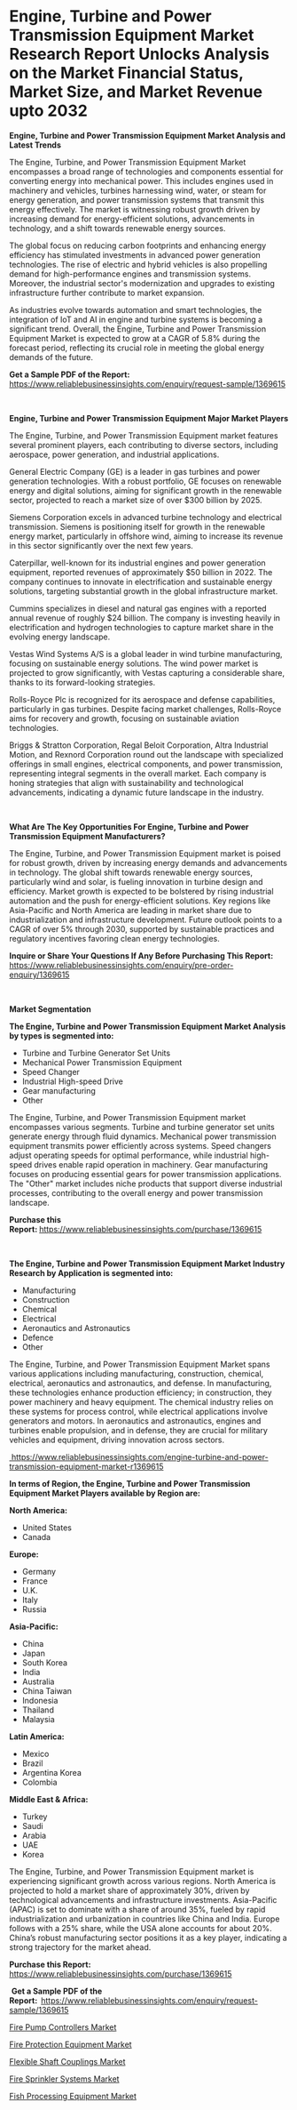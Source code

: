 <p><h1>Engine, Turbine and Power Transmission Equipment Market Research Report Unlocks Analysis on the Market Financial Status, Market Size, and Market Revenue upto 2032</h1></p><p><strong>Engine, Turbine and Power Transmission Equipment Market Analysis and Latest Trends</strong></p>
<p><p>The Engine, Turbine, and Power Transmission Equipment Market encompasses a broad range of technologies and components essential for converting energy into mechanical power. This includes engines used in machinery and vehicles, turbines harnessing wind, water, or steam for energy generation, and power transmission systems that transmit this energy effectively. The market is witnessing robust growth driven by increasing demand for energy-efficient solutions, advancements in technology, and a shift towards renewable energy sources.</p><p>The global focus on reducing carbon footprints and enhancing energy efficiency has stimulated investments in advanced power generation technologies. The rise of electric and hybrid vehicles is also propelling demand for high-performance engines and transmission systems. Moreover, the industrial sector's modernization and upgrades to existing infrastructure further contribute to market expansion.</p><p>As industries evolve towards automation and smart technologies, the integration of IoT and AI in engine and turbine systems is becoming a significant trend. Overall, the Engine, Turbine and Power Transmission Equipment Market is expected to grow at a CAGR of 5.8% during the forecast period, reflecting its crucial role in meeting the global energy demands of the future.</p></p>
<p><strong>Get a Sample PDF of the Report:&nbsp;</strong> <a href="https://www.reliablebusinessinsights.com/enquiry/request-sample/1369615?utm_campaign=1091&utm_medium=2&utm_source=Github&utm_content=ia&utm_term=11042025&utm_id=engine-turbine-and-power-transmission-equipment">https://www.reliablebusinessinsights.com/enquiry/request-sample/1369615</a></p>
<p>&nbsp;</p>
<p><strong>Engine, Turbine and Power Transmission Equipment Major Market Players</strong></p>
<p><p>The Engine, Turbine, and Power Transmission Equipment market features several prominent players, each contributing to diverse sectors, including aerospace, power generation, and industrial applications.</p><p>General Electric Company (GE) is a leader in gas turbines and power generation technologies. With a robust portfolio, GE focuses on renewable energy and digital solutions, aiming for significant growth in the renewable sector, projected to reach a market size of over $300 billion by 2025.</p><p>Siemens Corporation excels in advanced turbine technology and electrical transmission. Siemens is positioning itself for growth in the renewable energy market, particularly in offshore wind, aiming to increase its revenue in this sector significantly over the next few years.</p><p>Caterpillar, well-known for its industrial engines and power generation equipment, reported revenues of approximately $50 billion in 2022. The company continues to innovate in electrification and sustainable energy solutions, targeting substantial growth in the global infrastructure market.</p><p>Cummins specializes in diesel and natural gas engines with a reported annual revenue of roughly $24 billion. The company is investing heavily in electrification and hydrogen technologies to capture market share in the evolving energy landscape.</p><p>Vestas Wind Systems A/S is a global leader in wind turbine manufacturing, focusing on sustainable energy solutions. The wind power market is projected to grow significantly, with Vestas capturing a considerable share, thanks to its forward-looking strategies.</p><p>Rolls-Royce Plc is recognized for its aerospace and defense capabilities, particularly in gas turbines. Despite facing market challenges, Rolls-Royce aims for recovery and growth, focusing on sustainable aviation technologies.</p><p>Briggs & Stratton Corporation, Regal Beloit Corporation, Altra Industrial Motion, and Rexnord Corporation round out the landscape with specialized offerings in small engines, electrical components, and power transmission, representing integral segments in the overall market. Each company is honing strategies that align with sustainability and technological advancements, indicating a dynamic future landscape in the industry.</p></p>
<p>&nbsp;</p>
<p><strong>What Are The Key Opportunities For Engine, Turbine and Power Transmission Equipment Manufacturers?</strong></p>
<p><p>The Engine, Turbine, and Power Transmission Equipment market is poised for robust growth, driven by increasing energy demands and advancements in technology. The global shift towards renewable energy sources, particularly wind and solar, is fueling innovation in turbine design and efficiency. Market growth is expected to be bolstered by rising industrial automation and the push for energy-efficient solutions. Key regions like Asia-Pacific and North America are leading in market share due to industrialization and infrastructure development. Future outlook points to a CAGR of over 5% through 2030, supported by sustainable practices and regulatory incentives favoring clean energy technologies.</p></p>
<p><strong>Inquire or Share Your Questions If Any Before Purchasing This Report:</strong> <a href="https://www.reliablebusinessinsights.com/enquiry/pre-order-enquiry/1369615?utm_campaign=1091&utm_medium=2&utm_source=Github&utm_content=ia&utm_term=11042025&utm_id=engine-turbine-and-power-transmission-equipment">https://www.reliablebusinessinsights.com/enquiry/pre-order-enquiry/1369615</a></p>
<p>&nbsp;</p>
<p><strong>Market Segmentation</strong></p>
<p><strong>The Engine, Turbine and Power Transmission Equipment Market Analysis by types is segmented into:</strong></p>
<p><ul><li>Turbine and Turbine Generator Set Units</li><li>Mechanical Power Transmission Equipment</li><li>Speed Changer</li><li>Industrial High-speed Drive</li><li>Gear manufacturing</li><li>Other</li></ul></p>
<p><p>The Engine, Turbine, and Power Transmission Equipment market encompasses various segments. Turbine and turbine generator set units generate energy through fluid dynamics. Mechanical power transmission equipment transmits power efficiently across systems. Speed changers adjust operating speeds for optimal performance, while industrial high-speed drives enable rapid operation in machinery. Gear manufacturing focuses on producing essential gears for power transmission applications. The "Other" market includes niche products that support diverse industrial processes, contributing to the overall energy and power transmission landscape.</p></p>
<p><strong>Purchase this Report:&nbsp;</strong><a href="https://www.reliablebusinessinsights.com/purchase/1369615?utm_campaign=1091&utm_medium=2&utm_source=Github&utm_content=ia&utm_term=11042025&utm_id=engine-turbine-and-power-transmission-equipment">https://www.reliablebusinessinsights.com/purchase/1369615</a></p>
<p>&nbsp;</p>
<p><strong>The Engine, Turbine and Power Transmission Equipment Market Industry Research by Application is segmented into:</strong></p>
<p><ul><li>Manufacturing</li><li>Construction</li><li>Chemical</li><li>Electrical</li><li>Aeronautics and Astronautics</li><li>Defence</li><li>Other</li></ul></p>
<p><p>The Engine, Turbine, and Power Transmission Equipment Market spans various applications including manufacturing, construction, chemical, electrical, aeronautics and astronautics, and defense. In manufacturing, these technologies enhance production efficiency; in construction, they power machinery and heavy equipment. The chemical industry relies on these systems for process control, while electrical applications involve generators and motors. In aeronautics and astronautics, engines and turbines enable propulsion, and in defense, they are crucial for military vehicles and equipment, driving innovation across sectors.</p></p>
<p><a href="https://www.reliablebusinessinsights.com/engine-turbine-and-power-transmission-equipment-market-r1369615?utm_campaign=1091&utm_medium=2&utm_source=Github&utm_content=ia&utm_term=11042025&utm_id=engine-turbine-and-power-transmission-equipment">&nbsp;https://www.reliablebusinessinsights.com/engine-turbine-and-power-transmission-equipment-market-r1369615</a></p>
<p><strong>In terms of Region, the Engine, Turbine and Power Transmission Equipment Market Players available by Region are:</strong></p>
<p>
    <p> <strong> North America: </strong>
        <ul>
            <li>United States</li>
            <li>Canada</li>
        </ul>
        </p> 
    <p> <strong> Europe: </strong>
        <ul>
            <li>Germany</li>
            <li>France</li>
            <li>U.K.</li>
            <li>Italy</li>
            <li>Russia</li>
        </ul>
        </p> 
    <p> <strong> Asia-Pacific: </strong>
        <ul>
            <li>China</li>
            <li>Japan</li>
            <li>South Korea</li>
            <li>India</li>
            <li>Australia</li>
            <li>China Taiwan</li>
            <li>Indonesia</li>
            <li>Thailand</li>
            <li>Malaysia</li>
        </ul>
        </p> 
    <p> <strong> Latin America: </strong>
        <ul>
            <li>Mexico</li>
            <li>Brazil</li>
            <li>Argentina Korea</li>
            <li>Colombia</li>
        </ul>
        </p> 
    <p> <strong> Middle East & Africa: </strong>
        <ul>
            <li>Turkey</li>
            <li>Saudi</li>
            <li>Arabia</li>
            <li>UAE</li>
            <li>Korea</li>
        </ul>
    </p>
    </p>
<p><p>The Engine, Turbine, and Power Transmission Equipment market is experiencing significant growth across various regions. North America is projected to hold a market share of approximately 30%, driven by technological advancements and infrastructure investments. Asia-Pacific (APAC) is set to dominate with a share of around 35%, fueled by rapid industrialization and urbanization in countries like China and India. Europe follows with a 25% share, while the USA alone accounts for about 20%. China’s robust manufacturing sector positions it as a key player, indicating a strong trajectory for the market ahead.</p></p>
<p><strong>Purchase this Report: </strong><a href="https://www.reliablebusinessinsights.com/purchase/1369615?utm_campaign=1091&utm_medium=2&utm_source=Github&utm_content=ia&utm_term=11042025&utm_id=engine-turbine-and-power-transmission-equipment">https://www.reliablebusinessinsights.com/purchase/1369615</a></p>
<p>&nbsp;<strong>Get a Sample PDF of the Report:&nbsp;&nbsp;</strong><a href="https://www.reliablebusinessinsights.com/enquiry/request-sample/1369615?utm_campaign=1091&utm_medium=2&utm_source=Github&utm_content=ia&utm_term=11042025&utm_id=engine-turbine-and-power-transmission-equipment">https://www.reliablebusinessinsights.com/enquiry/request-sample/1369615</a></p>
<p><strong></strong></p>
<p><p><a href="https://github.com/ikokwuihepa/Market-Research-Report-List-1/blob/main/fire-pump-controllers-market.md?utm_campaign=1091&utm_medium=2&utm_source=Github&utm_content=ia&utm_term=11042025&utm_id=engine-turbine-and-power-transmission-equipment">Fire Pump Controllers Market</a></p><p><a href="https://github.com/kumadenthela/Market-Research-Report-List-1/blob/main/fire-protection-equipment-market.md?utm_campaign=1091&utm_medium=2&utm_source=Github&utm_content=ia&utm_term=11042025&utm_id=engine-turbine-and-power-transmission-equipment">Fire Protection Equipment Market</a></p><p><a href="https://github.com/larotnanonhx/Market-Research-Report-List-1/blob/main/flexible-shaft-couplings-market.md?utm_campaign=1091&utm_medium=2&utm_source=Github&utm_content=ia&utm_term=11042025&utm_id=engine-turbine-and-power-transmission-equipment">Flexible Shaft Couplings Market</a></p><p><a href="https://github.com/bibzmuiko/Market-Research-Report-List-1/blob/main/fire-sprinkler-systems-market.md?utm_campaign=1091&utm_medium=2&utm_source=Github&utm_content=ia&utm_term=11042025&utm_id=engine-turbine-and-power-transmission-equipment">Fire Sprinkler Systems Market</a></p><p><a href="https://github.com/linnuripat/Market-Research-Report-List-1/blob/main/fish-processing-equipment-market.md?utm_campaign=1091&utm_medium=2&utm_source=Github&utm_content=ia&utm_term=11042025&utm_id=engine-turbine-and-power-transmission-equipment">Fish Processing Equipment Market</a></p></p>